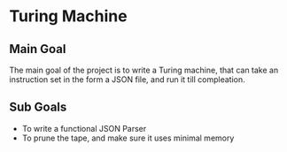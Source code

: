 
# Turing Machine

## Main Goal

The main goal of the project is to write a Turing machine, that can take an instruction set
in the form a JSON file, and run it till compleation.

## Sub Goals

- To write a functional JSON Parser
- To prune the tape, and make sure it uses minimal memory

